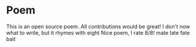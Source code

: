 # Poem
This is an open source poem. All contributions would be great!
I don't now what to write, but it rhymes with eight
Nice poem, I rate 8/8!
mate
late 
fate
bait
